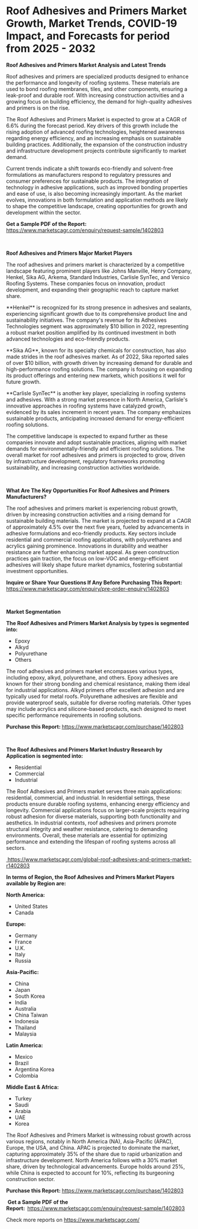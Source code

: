 <p><h1>Roof Adhesives and Primers Market Growth, Market Trends, COVID-19 Impact, and Forecasts for period from 2025 - 2032</h1></p><p><strong>Roof Adhesives and Primers Market Analysis and Latest Trends</strong></p>
<p><p>Roof adhesives and primers are specialized products designed to enhance the performance and longevity of roofing systems. These materials are used to bond roofing membranes, tiles, and other components, ensuring a leak-proof and durable roof. With increasing construction activities and a growing focus on building efficiency, the demand for high-quality adhesives and primers is on the rise.</p><p>The Roof Adhesives and Primers Market is expected to grow at a CAGR of 6.6% during the forecast period. Key drivers of this growth include the rising adoption of advanced roofing technologies, heightened awareness regarding energy efficiency, and an increasing emphasis on sustainable building practices. Additionally, the expansion of the construction industry and infrastructure development projects contribute significantly to market demand.</p><p>Current trends indicate a shift towards eco-friendly and solvent-free formulations as manufacturers respond to regulatory pressures and consumer preferences for sustainable products. The integration of technology in adhesive applications, such as improved bonding properties and ease of use, is also becoming increasingly important. As the market evolves, innovations in both formulation and application methods are likely to shape the competitive landscape, creating opportunities for growth and development within the sector.</p></p>
<p><strong>Get a Sample PDF of the Report:&nbsp;</strong> <a href="https://www.marketscagr.com/enquiry/request-sample/1402803?utm_campaign=1920&utm_medium=2&utm_source=Github&utm_content=ia&utm_term=12012025&utm_id=roof-adhesives-and-primers">https://www.marketscagr.com/enquiry/request-sample/1402803</a></p>
<p>&nbsp;</p>
<p><strong>Roof Adhesives and Primers Major Market Players</strong></p>
<p><p>The roof adhesives and primers market is characterized by a competitive landscape featuring prominent players like Johns Manville, Henry Company, Henkel, Sika AG, Arkema, Standard Industries, Carlisle SynTec, and Versico Roofing Systems. These companies focus on innovation, product development, and expanding their geographic reach to capture market share.</p><p>**Henkel** is recognized for its strong presence in adhesives and sealants, experiencing significant growth due to its comprehensive product line and sustainability initiatives. The company's revenue for its Adhesives Technologies segment was approximately $10 billion in 2022, representing a robust market position amplified by its continued investment in both advanced technologies and eco-friendly products.</p><p>**Sika AG**, known for its specialty chemicals for construction, has also made strides in the roof adhesives market. As of 2022, Sika reported sales of over $10 billion, with growth driven by increasing demand for durable and high-performance roofing solutions. The company is focusing on expanding its product offerings and entering new markets, which positions it well for future growth.</p><p>**Carlisle SynTec** is another key player, specializing in roofing systems and adhesives. With a strong market presence in North America, Carlisle's innovative approaches in roofing systems have catalyzed growth, evidenced by its sales increment in recent years. The company emphasizes sustainable products, anticipating increased demand for energy-efficient roofing solutions.</p><p>The competitive landscape is expected to expand further as these companies innovate and adopt sustainable practices, aligning with market demands for environmentally-friendly and efficient roofing solutions. The overall market for roof adhesives and primers is projected to grow, driven by infrastructure development, regulatory frameworks promoting sustainability, and increasing construction activities worldwide.</p></p>
<p>&nbsp;</p>
<p><strong>What Are The Key Opportunities For Roof Adhesives and Primers Manufacturers?</strong></p>
<p><p>The roof adhesives and primers market is experiencing robust growth, driven by increasing construction activities and a rising demand for sustainable building materials. The market is projected to expand at a CAGR of approximately 4.5% over the next five years, fueled by advancements in adhesive formulations and eco-friendly products. Key sectors include residential and commercial roofing applications, with polyurethanes and acrylics gaining prominence. Innovations in durability and weather resistance are further enhancing market appeal. As green construction practices gain traction, the focus on low-VOC and energy-efficient adhesives will likely shape future market dynamics, fostering substantial investment opportunities.</p></p>
<p><strong>Inquire or Share Your Questions If Any Before Purchasing This Report:</strong> <a href="https://www.marketscagr.com/enquiry/pre-order-enquiry/1402803?utm_campaign=1920&utm_medium=2&utm_source=Github&utm_content=ia&utm_term=12012025&utm_id=roof-adhesives-and-primers">https://www.marketscagr.com/enquiry/pre-order-enquiry/1402803</a></p>
<p>&nbsp;</p>
<p><strong>Market Segmentation</strong></p>
<p><strong>The Roof Adhesives and Primers Market Analysis by types is segmented into:</strong></p>
<p><ul><li>Epoxy</li><li>Alkyd</li><li>Polyurethane</li><li>Others</li></ul></p>
<p><p>The roof adhesives and primers market encompasses various types, including epoxy, alkyd, polyurethane, and others. Epoxy adhesives are known for their strong bonding and chemical resistance, making them ideal for industrial applications. Alkyd primers offer excellent adhesion and are typically used for metal roofs. Polyurethane adhesives are flexible and provide waterproof seals, suitable for diverse roofing materials. Other types may include acrylics and silicone-based products, each designed to meet specific performance requirements in roofing solutions.</p></p>
<p><strong>Purchase this Report:&nbsp;</strong><a href="https://www.marketscagr.com/purchase/1402803?utm_campaign=1920&utm_medium=2&utm_source=Github&utm_content=ia&utm_term=12012025&utm_id=roof-adhesives-and-primers">https://www.marketscagr.com/purchase/1402803</a></p>
<p>&nbsp;</p>
<p><strong>The Roof Adhesives and Primers Market Industry Research by Application is segmented into:</strong></p>
<p><ul><li>Residential</li><li>Commercial</li><li>Industrial</li></ul></p>
<p><p>The Roof Adhesives and Primers market serves three main applications: residential, commercial, and industrial. In residential settings, these products ensure durable roofing systems, enhancing energy efficiency and longevity. Commercial applications focus on larger-scale projects requiring robust adhesion for diverse materials, supporting both functionality and aesthetics. In industrial contexts, roof adhesives and primers promote structural integrity and weather resistance, catering to demanding environments. Overall, these materials are essential for optimizing performance and extending the lifespan of roofing systems across all sectors.</p></p>
<p><a href="https://www.marketscagr.com/global-roof-adhesives-and-primers-market-r1402803?utm_campaign=1920&utm_medium=2&utm_source=Github&utm_content=ia&utm_term=12012025&utm_id=roof-adhesives-and-primers">&nbsp;https://www.marketscagr.com/global-roof-adhesives-and-primers-market-r1402803</a></p>
<p><strong>In terms of Region, the Roof Adhesives and Primers Market Players available by Region are:</strong></p>
<p>
    <p> <strong> North America: </strong>
        <ul>
            <li>United States</li>
            <li>Canada</li>
        </ul>
        </p> 
    <p> <strong> Europe: </strong>
        <ul>
            <li>Germany</li>
            <li>France</li>
            <li>U.K.</li>
            <li>Italy</li>
            <li>Russia</li>
        </ul>
        </p> 
    <p> <strong> Asia-Pacific: </strong>
        <ul>
            <li>China</li>
            <li>Japan</li>
            <li>South Korea</li>
            <li>India</li>
            <li>Australia</li>
            <li>China Taiwan</li>
            <li>Indonesia</li>
            <li>Thailand</li>
            <li>Malaysia</li>
        </ul>
        </p> 
    <p> <strong> Latin America: </strong>
        <ul>
            <li>Mexico</li>
            <li>Brazil</li>
            <li>Argentina Korea</li>
            <li>Colombia</li>
        </ul>
        </p> 
    <p> <strong> Middle East & Africa: </strong>
        <ul>
            <li>Turkey</li>
            <li>Saudi</li>
            <li>Arabia</li>
            <li>UAE</li>
            <li>Korea</li>
        </ul>
    </p>
    </p>
<p><p>The Roof Adhesives and Primers Market is witnessing robust growth across various regions, notably in North America (NA), Asia-Pacific (APAC), Europe, the USA, and China. APAC is projected to dominate the market, capturing approximately 35% of the share due to rapid urbanization and infrastructure development. North America follows with a 30% market share, driven by technological advancements. Europe holds around 25%, while China is expected to account for 10%, reflecting its burgeoning construction sector.</p></p>
<p><strong>Purchase this Report: </strong><a href="https://www.marketscagr.com/purchase/1402803?utm_campaign=1920&utm_medium=2&utm_source=Github&utm_content=ia&utm_term=12012025&utm_id=roof-adhesives-and-primers">https://www.marketscagr.com/purchase/1402803</a></p>
<p>&nbsp;<strong>Get a Sample PDF of the Report:&nbsp;&nbsp;</strong><a href="https://www.marketscagr.com/enquiry/request-sample/1402803?utm_campaign=1920&utm_medium=2&utm_source=Github&utm_content=ia&utm_term=12012025&utm_id=roof-adhesives-and-primers">https://www.marketscagr.com/enquiry/request-sample/1402803</a></p>
<p><strong></strong></p>
<p>Check more reports on <a href="https://www.marketscagr.com/?utm_campaign=1920&utm_medium=2&utm_source=Github&utm_content=ia&utm_term=12012025&utm_id=roof-adhesives-and-primers">https://www.marketscagr.com/</a></p>